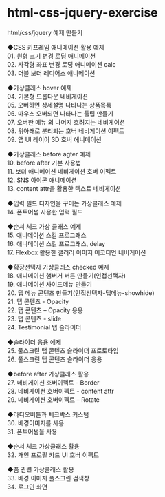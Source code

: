 # html-css-jquery-exercise
html/css/jquery 예제 만들기

◆CSS 키프레임 애니메이션 활용 예제  
    01. 원형 크기 변경 로딩 애니메이션  
    02. 사각형 좌표 변경 로딩 애니메이션 calc  
    03. 더블 보더 레디어스 애니메이션  

◆가상클래스 hover 예제    
    04. 기본형 드롭다운 네비게이션  
    05. 오버하면 상세설명 나타나는 상품목록  
    06. 마우스 오버되면 나타나는 툴팁 만들기  
    07. 오버한 메뉴 외 나머지 흐려지는 네비게이션  
    08. 위아래로 분리되는 호버 네비게이션 이펙트    
    09. 앱 UI 레이어 3D 호버 에니메이션    

◆가상클래스 before agter 예제  
    10. before after 기본 사용법  
    11. 보더 애니메이션 네비게이션 호버 이펙트  
    12. SNS 아이콘 애니메이션  
    13. content attr을 활용한 텍스트 네비게이션  

◆입력 필드 디자인을 꾸미는 가상클래스 예제  
    14. 폰트어썸 사용한 입력 필드  

◆순서 체크 가상 클래스 예제  
    15. 애니메이션 스킬 프로그래스  
    16. 애니메이션 스킬 프로그래스, delay  
    17. Flexbox 활용한 갤러리 이미지 어코디언 네비게이션  

◆확장선택자 가상클래스 checked 예제  
    18. 애니메이션 햄버거 버튼 만들기(인접선택자)  
    19. 애니메이션 사이드메뉴 만들기  
    20. 탭 메뉴 콘텐츠 만들기(인접선택자-탭메뉴-showhide)  
    21. 탭 콘텐츠 - Opacity  
    22. 탭 콘텐츠 – Opacity 응용  
    23. 탭 콘텐츠 - slide  
    24. Testimonial 탭 슬라이더  

◆슬라이더 응용 예제  
    25. 풀스크린 탭 콘텐츠 슬라이더 프로토타입  
    26. 풀스크린 탭 콘텐츠 슬라이더 응용  

◆before after 가상클래스 활용  
    27. 네비게이션 호버이펙트 - Border  
    28. 네비게이션 호버이펙트 - content attr  
    29. 네비게이션 호버이펙트 – Rotate  

◆라디오버튼과 체크박스 커스텀  
    30. 배경이미지를 사용  
    31. 폰트어썸을 사용  

◆순서 체크 가상클래스 활용  
    32. 개인 프로필 카드 UI 호버 이펙트  

◆폼 관련 가상클래스 활용  
    33. 배경 이미지 풀스크린 검색창  
    34. 로그인 화면  
